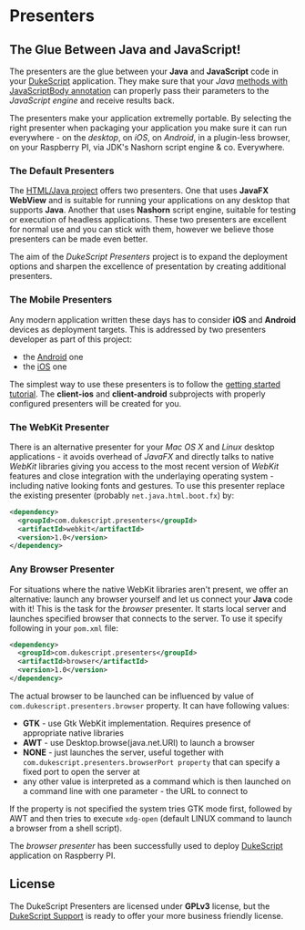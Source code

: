 # Presenters
## The Glue Between Java and JavaScript!

The presenters are the glue between your **Java** and **JavaScript** code
in your [DukeScript](http://dukescript.com) application. 
They make sure that your *Java* [methods with JavaScriptBody annotation](http://bits.netbeans.org/html+java/1.3/net/java/html/js/package-summary.html)
can properly pass their parameters to the *JavaScript engine* and receive results back.

The presenters make your application extremelly portable. By selecting the right presenter
when packaging your application you make sure it can run everywhere - on the *desktop*,
on *iOS*, on *Android*, in a plugin-less browser, on your Raspberry PI, via JDK's
Nashorn script engine & co. Everywhere.

### The Default Presenters

The [HTML/Java project](http://bits.netbeans.org/html+java/) offers two presenters. One
that uses **JavaFX WebView** and is suitable for running your applications on any desktop
that supports **Java**. Another that uses **Nashorn** script engine, suitable for testing
or execution of headless applications. These two presenters are excellent for normal use
and you can stick with them, however we believe those presenters can be made even better.

The aim of the *DukeScript Presenters* project is to expand the deployment options 
and sharpen the excellence of presentation by creating additional presenters.

### The Mobile Presenters

Any modern application written these days has to consider **iOS** and **Android** devices
as deployment targets. This is addressed by two presenters developer as part of this project:
* the [Android](https://github.com/dukescript/dukescript-presenters/tree/master/android) one
* the [iOS](https://github.com/dukescript/dukescript-presenters/tree/master/ios) one

The simplest way to use these presenters is to follow the [getting started tutorial](https://dukescript.com/getting_started.html). The **client-ios** and
**client-android** subprojects with properly configured presenters will be created for you.

### The WebKit Presenter

There is an alternative presenter for your *Mac OS X* and *Linux* desktop applications -
it avoids overhead of *JavaFX* and directly talks to native *WebKit* libraries giving you
access to the most recent version of *WebKit* features and close integration with the 
underlaying operating system - including native looking fonts and gestures. To use this 
presenter replace the existing presenter (probably `net.java.html.boot.fx`) by:

```xml
<dependency>
  <groupId>com.dukescript.presenters</groupId>
  <artifactId>webkit</artifactId>
  <version>1.0</version>
</dependency>
```

### Any Browser Presenter

For situations where the native WebKit libraries aren't present, we offer an alternative:
launch any browser yourself and let us connect your **Java** code with it! 
This is the task for the *browser* presenter. 
It starts local server and launches specified browser that connects to the server.
To use it specify following in your `pom.xml` file:

```xml
<dependency>
  <groupId>com.dukescript.presenters</groupId>
  <artifactId>browser</artifactId>
  <version>1.0</version>
</dependency>
```
The actual browser to be launched can be influenced by value of `com.dukescript.presenters.browser` property. It can have following values:

* **GTK** - use Gtk WebKit implementation. Requires presence of appropriate native libraries
* **AWT** - use Desktop.browse(java.net.URI) to launch a browser
* **NONE** - just launches the server, useful together with `com.dukescript.presenters.browserPort property` that can specify a fixed port to open the server at
* any other value is interpreted as a command which is then launched on a command line with one parameter - the URL to connect to

If the property is not specified the system tries GTK mode first, followed by AWT and then tries to execute `xdg-open` (default LINUX command to launch a browser from a shell script).

The *browser presenter* has been successfully used to deploy [DukeScript](http://dukescript.com) application on Raspberry PI.

## License

The DukeScript Presenters are licensed under **GPLv3** license, but the [DukeScript Support](https://dukescript.com/index.html#support) is ready to offer your more business friendly license.
